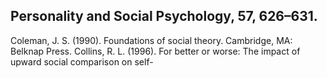 ## Personality and Social Psychology, 57, 626–631.

Coleman, J. S. (1990). Foundations of social theory. Cambridge, MA: Belknap Press. Collins, R. L. (1996). For better or worse: The impact of upward social comparison on self-